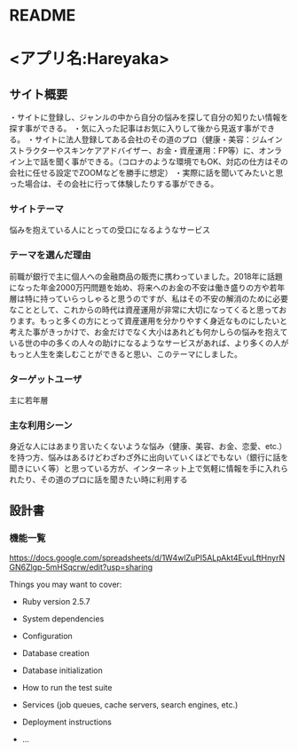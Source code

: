 # README

# <アプリ名:Hareyaka>

## サイト概要
・サイトに登録し、ジャンルの中から自分の悩みを探して自分の知りたい情報を探す事ができる。
・気に入った記事はお気に入りして後から見返す事ができる。
・サイトに法人登録してある会社のその道のプロ（健康・美容：ジムインストラクターやスキンケアアドバイザー、お金・資産運用：FP等）に、オンライン上で話を聞く事ができる。（コロナのような環境でもOK、対応の仕方はその会社に任せる設定でZOOMなどを勝手に想定）
・実際に話を聞いてみたいと思った場合は、その会社に行って体験したりする事ができる。

### サイトテーマ
悩みを抱えている人にとっての受口になるようなサービス

### テーマを選んだ理由
前職が銀行で主に個人への金融商品の販売に携わっていました。2018年に話題になった年金2000万円問題を始め、将来へのお金の不安は働き盛りの方や若年層は特に持っていらっしゃると思うのですが、私はその不安の解消のために必要なこととして、これからの時代は資産運用が非常に大切になってくると思っております。もっと多くの方にとって資産運用を分かりやすく身近なものにしたいと考えた事がきっかけで、お金だけでなく大小はあれども何かしらの悩みを抱えている世の中の多くの人々の助けになるようなサービスがあれば、より多くの人がもっと人生を楽しむことができると思い、このテーマにしました。

### ターゲットユーザ
主に若年層

### 主な利用シーン
身近な人にはあまり言いたくないような悩み（健康、美容、お金、恋愛、etc.）を持つ方、悩みはあるけどわざわざ外に出向いていくほどでもない（銀行に話を聞きにいく等）と思っている方が、インターネット上で気軽に情報を手に入れられたり、その道のプロに話を聞きたい時に利用する

## 設計書

### 機能一覧
https://docs.google.com/spreadsheets/d/1W4wlZuPI5ALpAkt4EvuLftHnyrNGN6Zlgp-5mHSqcrw/edit?usp=sharing

Things you may want to cover:

* Ruby version
  2.5.7
* System dependencies

* Configuration

* Database creation

* Database initialization

* How to run the test suite

* Services (job queues, cache servers, search engines, etc.)

* Deployment instructions

* ...

